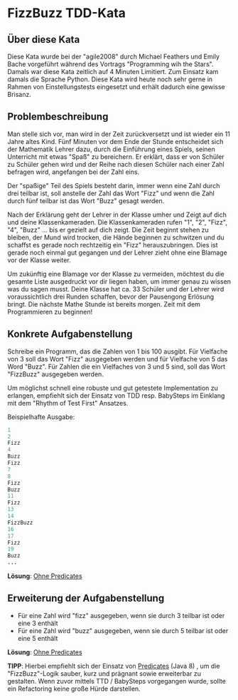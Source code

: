 # FizzBuzz TDD-Kata

## Über diese Kata
Diese Kata wurde bei der "agile2008" durch Michael Feathers und Emily Bache vorgeführt 
während des Vortrags "Programming wih the Stars". Damals war diese Kata zeitlich
auf 4 Minuten Limitiert. Zum Einsatz kam damals die Sprache Python. Diese Kata
wird heute noch sehr gerne in Rahmen von Einstellungstests eingesetzt und erhält
dadurch eine gewisse Brisanz.

## Problembeschreibung
Man stelle sich vor, man wird in der Zeit zurückversetzt und ist wieder ein
11 Jahre altes Kind. Fünf Minuten vor dem Ende der Stunde entscheidet sich 
der Mathematik Lehrer dazu, durch die Einführung eines Spiels, seinen Unterricht 
mit etwas "Spaß" zu bereichern. Er erklärt, dass er von Schüler zu Schüler
gehen wird und der Reihe nach diesen Schüler nach einer Zahl befragen wird, 
angefangen bei der Zahl eins.

Der "spaßige" Teil des Spiels besteht darin, immer wenn eine Zahl durch
drei teilbar ist, soll anstelle der Zahl das Wort "Fizz" und wenn die
Zahl durch fünf teilbar ist das Wort "Buzz" gesagt werden.

Nach der Erklärung geht der Lehrer in der Klasse umher und Zeigt auf dich
und deine Klassenkameraden. Die Klassenkameraden rufen "1", "2", "Fizz", "4",
"Buzz" ... bis er gezielt auf dich zeigt. Die Zeit beginnt stehen zu 
bleiben, der Mund wird trocken, die Hände beginnen zu schwitzen und du schaffst es 
gerade noch rechtzeitig ein "Fizz" herauszubringen. Dies ist gerade noch einmal
gut gegangen und der Lehrer zieht ohne eine Blamage vor der Klasse weiter.

Um zukünftig eine Blamage vor der Klasse zu vermeiden, möchtest du die gesamte Liste
ausgedruckt vor dir liegen haben, um immer genau zu wissen was du sagen
musst. Deine Klasse hat ca. 33 Schüler und der Lehrer wird voraussichtlich
drei Runden schaffen, bevor der Pausengong Erlösung bringt. Die nächste 
Mathe Stunde ist bereits morgen. Zeit mit dem Programmieren zu beginnen!

## Konkrete Aufgabenstellung
Schreibe ein Programm, das die Zahlen von 1 bis 100 ausgibt. Für Vielfache
von 3 soll das Wort "Fizz" ausgegeben werden und für Vielfache von 5 das 
Word "Buzz". Für Zahlen die ein Vielfaches von 3 und 5 sind, soll das Wort
"FizzBuzz" ausgegeben werden.

Um möglichst schnell eine robuste und gut getestete Implementation zu erlangen, 
empfiehlt sich der Einsatz von TDD resp. BabySteps im Einklang mit dem
"Rhythm of Test First" Ansatzes.

Beispielhafte Ausgabe:
``` java
1
2
Fizz
4
Buzz
Fizz
7
8
Fizz
Buzz
11
Fizz
13
14
FizzBuzz
16
17
Fizz
19
Buzz
... 
```

**Lösung**: [Ohne Predicates](https://github.com/BenjiTrapp/TDD-Coding-Dojo/tree/FizzBuzzTDDKata_Solution1/katas/FizzBuzzTDD)

## Erweiterung der Aufgabenstellung

* Für eine Zahl wird "fizz" ausgegeben, wenn sie durch 3 teilbar ist oder eine 3 enthält
* Für eine Zahl wird "buzz" ausgegeben, wenn sie durch 5 teilbar ist oder eine 5 enthält

**Lösung**: [Ohne Predicates](https://github.com/BenjiTrapp/TDD-Coding-Dojo/tree/FizzBuzzTDDKata_Solution2/katas/FizzBuzzTDD)

**TIPP**: Hierbei empfiehlt sich der Einsatz von 
[Predicates](http://howtodoinjava.com/java-8/how-to-use-predicate-in-java-8/) (Java 8) 
, um die "FizzBuzz"-Logik sauber, kurz und prägnant sowie erweiterbar zu gestalten. Wenn 
zuvor mittels TTD / BabySteps vorgegangen wurde, sollte ein Refactoring keine große Hürde 
darstellen.
